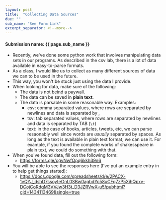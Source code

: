 ```yaml
---
layout: post
title:  "Collecting Data Sources"
due: ""
sub_name: "See Form Link"
excerpt_separator: <!--more-->
---
```



#### Submission name: {{ page.sub_name }}
<!--more-->

* Recently, we've done some python work that involves manipulating data sets in our programs. As described in the csv lab, there is a lot of data available in easy-to-parse formats.
* As a class, I would like us to collect as many different sources of data we can to be used in the future.
* This way, you won't be stuck just using the data I provide.
* When looking for data, make sure of the following:
  * The data is not beind a paywall.
  * The data can be saved in __plain text__.
  * The data is parsable in some reasonable way. Examples:
    * csv: comma separated values, where rows are separated by newlines and data is separated by ,
    * tsv: tab separated values, where rows are separated by newlines and data is separated by TAB (`\t`)
    * text: in the case of books, articles, tweets, etc, we can parse resaonably well since words are _usually_ separated by spaces. As long as the text is available in plain text format, we can use it. For example, if you found the complete works of shakesspeare in plain text, we could do something with that.
* When you've found data, fill out the following form:
  * <https://forms.gle/cgvNwfQpq6kkh39n6>
* You will be able to see the responses here (I've put an example entry in to help get things started):
    * <https://docs.google.com/spreadsheets/d/e/2PACX-1vQYJ_dshD7ssoyteOnL0SBw0agbdYc58uCFq7zP5XihQpxv-DCojCoRdqM3VVJw3H3t_D3JZRVwX-u5/pubhtml?gid=1434113469&single=true>
